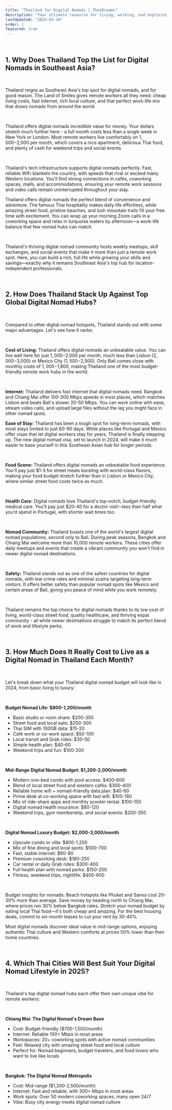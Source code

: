 ```yaml
---
title: "Thailand for Digital Nomads | ThaiDreams"
description: "Your ultimate resource for living, working, and exploring Thailand as a digital nomad."
lastUpdated: "2025-03-10"
order: 1
featured: true
---
```


<br>

## 1. Why Does Thailand Top the List for Digital Nomads in Southeast Asia?

<br>

Thailand reigns as Southeast Asia's top spot for digital nomads, and for good reason. The Land of Smiles gives remote workers all they need: cheap living costs, fast internet, rich local culture, and that perfect work-life mix that draws nomads from around the world.

<br>

Thailand offers digital nomads incredible value for money. Your dollars stretch much further here - a full month costs less than a single week in New York or London. Most remote workers live comfortably on $1,000-$2,000 per month, which covers a nice apartment, delicious Thai food, and plenty of cash for weekend trips and social events.

<br>

Thailand's tech infrastructure supports digital nomads perfectly. Fast, reliable WiFi blankets the country, with speeds that rival or exceed many Western locations. You'll find strong connections in cafés, coworking spaces, malls, and accommodations, ensuring your remote work sessions and video calls remain uninterrupted throughout your stay.<br>

Thailand offers digital nomads the perfect blend of convenience and adventure. The famous Thai hospitality makes daily life effortless, while amazing street food, pristine beaches, and lush mountain trails fill your free time with excitement. You can wrap up your morning Zoom calls in a coworking space and relax in turquoise waters by afternoon—a work-life balance that few nomad hubs can match.

<br>

Thailand's thriving digital nomad community hosts weekly meetups, skill exchanges, and social events that make it more than just a remote work spot. Here, you can build a rich, full life while growing your skills and savings—exactly why it remains Southeast Asia's top hub for location-independent professionals.

<br>

## 2. How Does Thailand Stack Up Against Top Global Digital Nomad Hubs?

<br>

Compared to other digital nomad hotspots, Thailand stands out with some major advantages. Let's see how it ranks:

<br>

**Cost of Living:** Thailand offers digital nomads an unbeatable value. You can live well here for just $1,000-$2,000 per month, much less than Lisbon ($2,000-$3,000) or Mexico City ($1,500-$2,500). Only Bali comes close with monthly costs of $1,000-$1,800, making Thailand one of the most budget-friendly remote work hubs in the world.

<br>

**Internet:** Thailand delivers fast internet that digital nomads need. Bangkok and Chiang Mai offer 100-300 Mbps speeds in most places, which matches Lisbon and beats Bali's slower 20-50 Mbps. You can work online with ease, stream video calls, and upload large files without the lag you might face in other nomad spots.<br>

**Ease of Stay:** Thailand has been a tough spot for long-term nomads, with most stays limited to just 60-90 days. While places like Portugal and Mexico offer visas that let digital workers stay for years, Thailand is finally stepping up. The new digital nomad visa, set to launch in 2024, will make it much easier to base yourself in this Southeast Asian hub for longer periods.

<br>

**Food Scene:** Thailand offers digital nomads an unbeatable food experience. You'll pay just $1-3 for street meals bursting with world-class flavors, making your food budget stretch further than in Lisbon or Mexico City, where similar street food costs twice as much.

<br>

**Health Care:** Digital nomads love Thailand's top-notch, budget-friendly medical care. You'll pay just $20-40 for a doctor visit—less than half what you'd spend in Portugal, with shorter wait times too.

<br>

**Nomad Community:** Thailand boasts one of the world's largest digital nomad populations, second only to Bali. During peak seasons, Bangkok and Chiang Mai welcome more than 10,000 remote workers. These cities offer daily meetups and events that create a vibrant community you won't find in newer digital nomad destinations.

<br>

**Safety:** Thailand stands out as one of the safest countries for digital nomads, with low crime rates and minimal scams targeting long-term visitors. It offers better safety than popular nomad spots like Mexico and certain areas of Bali, giving you peace of mind while you work remotely.

<br>

Thailand remains the top choice for digital nomads thanks to its low cost of living, world-class street food, quality healthcare, and thriving expat community - all while newer destinations struggle to match its perfect blend of work and lifestyle perks.

<br>

## 3. How Much Does It Really Cost to Live as a Digital Nomad in Thailand Each Month?

<br>

Let's break down what your Thailand digital nomad budget will look like in 2024, from basic living to luxury:

<br>

**Budget Nomad Life: $800-1,200/month**
* Basic studio or room share: $200-350
* Street food and local eats: $200-300
* Thai SIM with 100GB data: $15-20
* Café work or co-work space: $50-100
* Local transit and Grab rides: $30-50
* Simple health plan: $40-60
* Weekend trips and fun: $100-200

<br>

**Mid-Range Digital Nomad Budget: $1,200-2,000/month**
* Modern one-bed condo with pool access: $400-600
* Blend of local street food and western cafés: $300-400
* Reliable home wifi + nomad-friendly data plan: $40-60
* Prime desk at co-working space with fast wifi: $100-180
* Mix of ride-share apps and monthly scooter rental: $100-150
* Digital nomad health insurance: $80-120
* Weekend trips, gym membership, and social events: $200-350

<br>

**Digital Nomad Luxury Budget: $2,000-3,000/month**
* Upscale condo or villa: $800-1,200
* Mix of fine dining and local spots: $500-700
* Fast, stable internet: $60-80
* Premium coworking desk: $180-250
* Car rental or daily Grab rides: $300-400
* Full health plan with nomad perks: $150-200
* Fitness, weekend trips, nightlife: $400-600

<br>

Budget insights for nomads: Beach hotspots like Phuket and Samui cost 20-30% more than average. Save money by heading north to Chiang Mai, where prices run 30% below Bangkok rates. Stretch your nomad budget by eating local Thai food—it's both cheap and amazing. For the best housing deals, commit to six-month leases to cut your rent by 30-40%.<br>

Most digital nomads discover ideal value in mid-range options, enjoying authentic Thai culture and Western comforts at prices 50% lower than their home countries.

<br>

## 4. Which Thai Cities Will Best Suit Your Digital Nomad Lifestyle in 2025?

<br>

Thailand's top digital nomad hubs each offer their own unique vibe for remote workers:

<br>

**Chiang Mai: The Digital Nomad's Dream Base**
* Cost: Budget-friendly ($700-1,500/month)
* Internet: Reliable 100+ Mbps in most areas
* Workspaces: 20+ coworking spots with active nomad communities
* Feel: Relaxed city with amazing street food and local culture
* Perfect for: Nomad beginners, budget travelers, and food lovers who want to live like locals

<br>

**Bangkok: The Digital Nomad Metropolis**
* Cost: Mid-range ($1,200-2,500/month)
* Internet: Fast and reliable, with 300+ Mbps in most areas
* Work spots: Over 50 modern coworking spaces, many open 24/7
* Vibe: Busy city energy meets digital nomad culture

<br>

